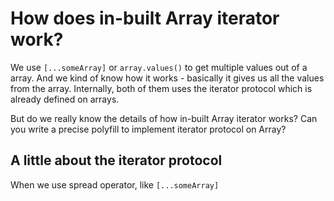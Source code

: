 # How does in-built Array iterator work?

We use `[...someArray]` or `array.values()` to get multiple values out of a array.  And we kind of know how it works - basically it gives us all the values from the array.  Internally, both of them uses the iterator protocol which is already defined on arrays.

But do we really know the details of how in-built Array iterator works? Can you write a precise polyfill to implement iterator protocol on Array?

## A little about the iterator protocol

When we use spread operator, like `[...someArray]`
<!--stackedit_data:
eyJoaXN0b3J5IjpbLTE3NTQ0MTcyNTcsMTAzNjA5NzEwNCwtND
M5OTk3ODU5XX0=
-->